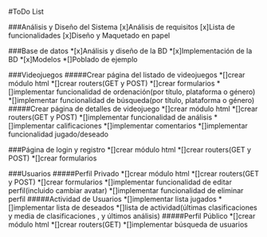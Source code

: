 #ToDo List

###Análisis y Diseño del Sistema
[x]Análisis de requisitos
[x]Lista de funcionalidades
[x]Diseño y Maquetado en papel

###Base de datos
*[x]Análisis y diseño de la BD
*[x]Implementación de la BD
*[x]Modelos
*[]Poblado de ejemplo

###Videojuegos
#####Crear página del listado de videojuegos
*[]crear módulo html
*[]crear routers(GET y POST)
*[]crear formularios
*[]implementar funcionalidad de ordenación(por título, plataforma o género)
*[]implementar funcionalidad de búsqueda(por título, plataforma o género)
#####Crear página de detalles de videojuego
*[]crear módulo html
*[]crear routers(GET y POST)
*[]implementar funcionalidad de análisis
*[]implementar calificaciones
*[]implementar comentarios
*[]implementar funcionalidad jugado/deseado

###Página de login y registro
*[]crear módulo html
*[]crear routers(GET y POST)
*[]crear formularios

###Usuarios
#####Perfil Privado
*[]crear módulo html
*[]crear routers(GET y POST)
*[]crear formularios
*[]implementar funcionalidad de editar perfil(incluido cambiar avatar)
*[]implementar funcionalidad de eliminar perfil
#####Actividad de Usuarios
*[]implementar lista jugados
*[]implementar lista de deseados
*[]lista de actividad(últimas clasificaciones y media de clasificaciones , y últimos análisis)
#####Perfil Público
*[]crear módulo html
*[]crear routers(GET)
*[]implementar búsqueda de usuarios

